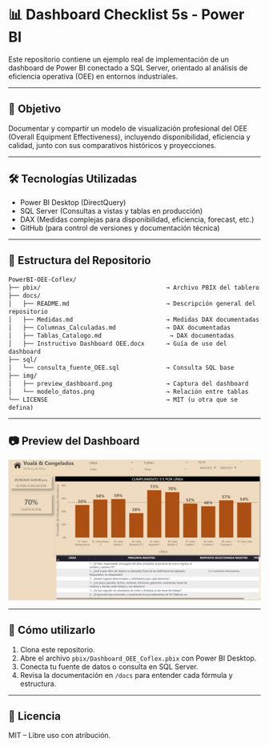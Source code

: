 # 📊 Dashboard Checklist 5s - Power BI

Este repositorio contiene un ejemplo real de implementación de un dashboard de Power BI conectado a SQL Server, orientado al análisis de eficiencia operativa (OEE) en entornos industriales.

---

## 📌 Objetivo

Documentar y compartir un modelo de visualización profesional del OEE (Overall Equipment Effectiveness), incluyendo disponibilidad, eficiencia y calidad, junto con sus comparativos históricos y proyecciones.

---

## 🛠️ Tecnologías Utilizadas

- Power BI Desktop (DirectQuery)
- SQL Server (Consultas a vistas y tablas en producción)
- DAX (Medidas complejas para disponibilidad, eficiencia, forecast, etc.)
- GitHub (para control de versiones y documentación técnica)

---

## 📁 Estructura del Repositorio

```plaintext
PowerBI-OEE-Coflex/
├── pbix/                                   → Archivo PBIX del tablero
├── docs/
│   ├── README.md                           → Descripción general del repositorio
│   ├── Medidas.md                          → Medidas DAX documentadas
│   ├── Columnas_Calculadas.md              → DAX documentadas
│   ├── Tablas_Catalogo.md                   → DAX documentadas
│   ├── Instructivo Dashboard OEE.docx      → Guía de uso del dashboard
├── sql/ 
│   └── consulta_fuente_OEE.sql             → Consulta SQL base
├── img/
│   ├── preview_dashboard.png               → Captura del dashboard
│   └── modelo_datos.png                    → Relación entre tablas
└── LICENSE                                 → MIT (u otra que se defina)
```

---

## 📷 Preview del Dashboard

![Preview](img/preview_dashboard.png)

---

## 📎 Cómo utilizarlo

1. Clona este repositorio.
2. Abre el archivo `pbix/Dashboard_OEE_Coflex.pbix` con Power BI Desktop.
3. Conecta tu fuente de datos o consulta en SQL Server.
4. Revisa la documentación en `/docs` para entender cada fórmula y estructura.

---

## 📄 Licencia

MIT – Libre uso con atribución.

